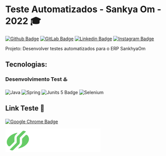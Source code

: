 # Teste Automatizados - Sankya Om - 2022 :mortar_board:

[![Github Badge](https://img.shields.io/badge/GitHub-100000?style=for-the-badge&logo=github&logoColor=white&link=https://github.com/venomroger)](https://github.com/venomroger)
[![GitLab Badge](https://img.shields.io/badge/GitLab-330F63?style=for-the-badge&logo=gitlab&logoColor=white&https://gitlab.com/tiago.barbosa)](https://gitlab.com/venomroger)
[![Linkedin Badge](https://img.shields.io/badge/LinkedIn-0077B5?style=for-the-badge&logo=linkedin&logoColor=white&link=https://www.linkedin.com/in/drumondroger/)](https://www.linkedin.com/in/drumondroger/)
[![Instagram Badge](https://img.shields.io/badge/Instagram-E4405F?style=for-the-badge&logo=instagram&logoColor=white&https://www.instagram.com/venomroger)](https://www.instagram.com/venomroger)


Projeto: Desenvolver testes automatizados para o ERP SankhyaOm



## Tecnologias:

### Desenvolvimento Test :hotsprings:<p>

![Java](https://img.shields.io/badge/Java-ED8B00?style=for-the-badge&logo=java&logoColor=white)
![Spring](https://img.shields.io/badge/Spring_Boot-F2F4F9?style=for-the-badge&logo=spring-boot)
![Junits 5 Badge](https://img.shields.io/badge/Junit5-25A162?style=for-the-badge&logo=junit5&logoColor=white)
![Selenium](https://img.shields.io/badge/Selenium-43B02A?style=for-the-badge&logo=Selenium&logoColor=white)

## Link Teste :arrows_counterclockwise:<p>
[![Google Chrome Badge](https://img.shields.io/badge/Google_chrome-4285F4?style=for-the-badge&logo=Google-chrome&logoColor=white)](http://sdeteste.nuvemdatacom.com.br:9515/mge/)<p>

<img src="https://github.com/TiagoABarbosa/Projeto-Wizard/blob/main/frontend/src/assets/img/logoSankhya.svg" width="300">
